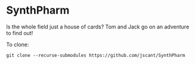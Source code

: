 # SynthPharm
Is the whole field just a house of cards? Tom and Jack go on an adventure to find out!

To clone:

`git clone --recurse-submodules https://github.com/jscant/SynthPharm`
